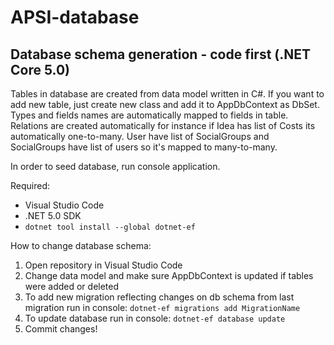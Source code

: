 # APSI-database

## Database schema generation - code first (.NET Core 5.0)

Tables in database are created from data model written in C#. If you want to add new table, just create new class and add it to AppDbContext as DbSet. Types and fields names are automatically mapped to fields in table. Relations are created automatically for instance if Idea has list of Costs its automatically one-to-many. User have list of SocialGroups and SocialGroups have list of users so it's mapped to many-to-many. 

In order to seed database, run console application.

Required:

* Visual Studio Code
* .NET 5.0 SDK
* `dotnet tool install --global dotnet-ef`

How to change database schema:

1. Open repository in Visual Studio Code
1. Change data model and make sure AppDbContext is updated if tables were added or deleted
1. To add new migration reflecting changes on db schema from last migration run in console: `dotnet-ef migrations add MigrationName`
1. To update database run in console: `dotnet-ef database update`
1. Commit changes!